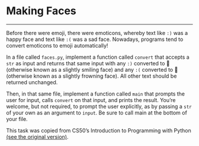 # Making Faces

---

Before there were emoji, there were emoticons, whereby text like `:)` was a happy face and text like `:(` was a sad face. Nowadays, programs tend to convert emoticons to emoji automatically!

In a file called `faces.py`, implement a function called `convert` that accepts a `str` as input and returns that same input with any `:)` converted to 🙂 (otherwise known as a slightly smiling face) and any `:(` converted to 🙁 (otherwise known as a slightly frowning face). All other text should be returned unchanged.

Then, in that same file, implement a function called `main` that prompts the user for input, calls `convert` on that input, and prints the result. You’re welcome, but not required, to prompt the user explicitly, as by passing a `str` of your own as an argument to `input`. Be sure to call main at the bottom of your file.

This task was copied from CS50’s Introduction to Programming with Python
[(see the original version)](https://cs50.harvard.edu/python/2022/psets/0/faces/).

